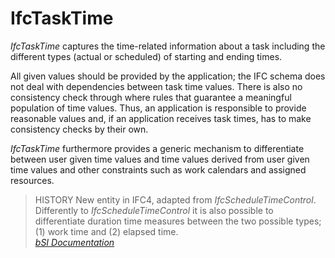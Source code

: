 IfcTaskTime
===========
_IfcTaskTime_ captures the time-related information about a task including the
different types (actual or scheduled) of starting and ending times.  
  
All given values should be provided by the application; the IFC schema does
not deal with dependencies between task time values. There is also no
consistency check through where rules that guarantee a meaningful population
of time values. Thus, an application is responsible to provide reasonable
values and, if an application receives task times, has to make consistency
checks by their own.  
  
_IfcTaskTime_ furthermore provides a generic mechanism to differentiate
between user given time values and time values derived from user given time
values and other constraints such as work calendars and assigned resources.  
  
> HISTORY  New entity in IFC4, adapted from _IfcScheduleTimeControl_.
> Differently to _IfcScheduleTimeControl_ it is also possible to differentiate
> duration time measures between the two possible types; (1) work time and (2)
> elapsed time.  
[ _bSI
Documentation_](https://standards.buildingsmart.org/IFC/DEV/IFC4_2/FINAL/HTML/schema/ifcdatetimeresource/lexical/ifctasktime.htm)



